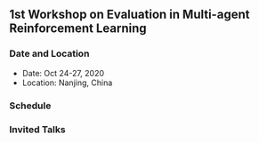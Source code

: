 ## 1st Workshop on Evaluation in Multi-agent Reinforcement Learning

### Date and Location

- Date: Oct 24-27, 2020
- Location: Nanjing, China

### Schedule

### Invited Talks
